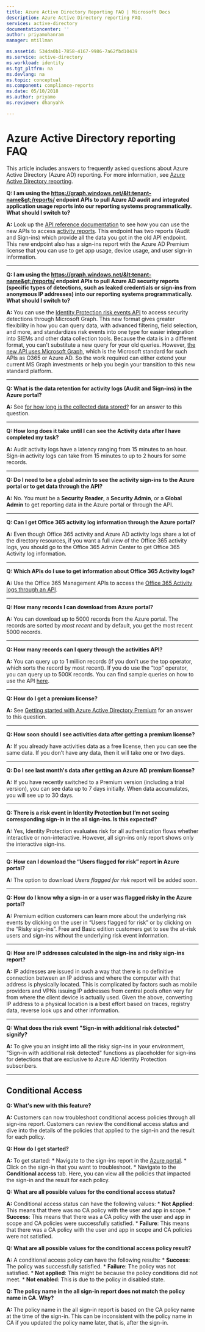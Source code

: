 ```yaml
---
title: Azure Active Directory Reporting FAQ | Microsoft Docs
description: Azure Active Directory reporting FAQ.
services: active-directory
documentationcenter: ''
author: priyamohanram
manager: mtillman

ms.assetid: 534da0b1-7858-4167-9986-7a62fbd10439
ms.service: active-directory
ms.workload: identity
ms.tgt_pltfrm: na
ms.devlang: na
ms.topic: conceptual
ms.component: compliance-reports
ms.date: 05/10/2018
ms.author: priyamo
ms.reviewer: dhanyahk

---
```

# Azure Active Directory reporting FAQ

This article includes answers to frequently asked questions about Azure Active Directory (Azure AD) reporting. For more information, see [Azure Active Directory reporting](active-directory-reporting-azure-portal.md). 

**Q: I am using the https://graph.windows.net/&lt;tenant-name&gt;/reports/ endpoint APIs to pull Azure AD audit and integrated application usage reports into our reporting systems programmatically. What should I switch to?**

**A:** Look up the [API reference documentation](https://developer.microsoft.com/graph/) to see how you can use the new APIs to access [activity reports](https://docs.microsoft.com/azure/active-directory/active-directory-reporting-api-getting-started-azure-portal). This endpoint has two reports (Audit and Sign-ins) which provide all the data you got in the old API endpoint. This new endpoint also has a sign-ins report with the Azure AD Premium license that you can use to get app usage, device usage, and user sign-in information.


--- 

**Q: I am using the https://graph.windows.net/&lt;tenant-name&gt;/reports/ endpoint APIs to pull Azure AD security reports (specific types of detections, such as leaked credentials or sign-ins from anonymous IP addresses) into our reporting systems programmatically. What should I switch to?**

**A:** You can use the [Identity Protection risk events API](active-directory-identityprotection-graph-getting-started.md) to access security detections through Microsoft Graph. This new format gives greater flexibility in how you can query data, with advanced filtering, field selection, and more, and standardizes risk events into one type for easier integration into SIEMs and other data collection tools. Because the data is in a different format, you can't substitute a new query for your old queries. However, [the new API uses Microsoft Graph](https://developer.microsoft.com/graph/docs/api-reference/beta/resources/identityriskevent), which is the Microsoft standard for such APIs as O365 or Azure AD. So the work required can either extend your current MS Graph investments or help you begin your transition to this new standard platform.

--- 

**Q: What is the data retention for activity logs (Audit and Sign-ins) in the Azure portal?** 

**A:** See [for how long is the collected data stored?](active-directory-reporting-retention.md#q-for-how-long-is-the-collected-data-stored) for an answer to this question.

--- 

**Q: How long does it take until I can see the Activity data after I have completed my task?**

**A:** Audit activity logs have a latency ranging from 15 minutes to an hour. Sign-in activity logs can take from 15 minutes to up to 2 hours for some records.

---

**Q: Do I need to be a global admin to see the activity sign-ins to the Azure portal or to get data through the API?**

**A:** No. You must be a **Security Reader**, a **Security Admin**, or a **Global Admin** to get reporting data in the Azure portal or through the API.

---

**Q: Can I get Office 365 activity log information through the Azure portal?**

**A:** Even though Office 365 activity and Azure AD activity logs share a lot of the directory resources, if you want a full view of the Office 365 activity logs, you should go to the Office 365 Admin Center to get Office 365 Activity log information.

---


**Q: Which APIs do I use to get information about Office 365 Activity logs?**

**A:** Use the Office 365 Management APIs to access the [Office 365 Activity logs through an API](https://msdn.microsoft.com/office-365/office-365-managment-apis-overview).

---

**Q: How many records I can download from Azure portal?**

**A:** You can download up to 5000 records from the Azure portal. The records are sorted by *most recent* and by default, you get the most recent 5000 records.

---

**Q: How many records can I query through the activities API?**

**A:** You can query up to 1 million records (if you don’t use the top operator, which sorts the record by most recent). If you do use the “top” operator, you can query up to 500K records. You can find sample queries on how to use the API [here](active-directory-reporting-api-getting-started.md).

---

**Q: How do I get a premium license?**

**A:** See [Getting started with Azure Active Directory Premium](fundamentals/active-directory-get-started-premium.md) for an answer to this question.

---

**Q: How soon should I see activities data after getting a premium license?**

**A:** If you already have activities data as a free license, then you can see the same data. If you don’t have any data, then it will take one or two days.

---

**Q: Do I see last month's data after getting an Azure AD premium license?**

**A:** If you have recently switched to a Premium version (including a trial version), you can see data up to 7 days initially. When data accumulates, you will see up to 30 days.

---

**Q: There is a risk event in Identity Protection but I’m not seeing corresponding sign-in in the all sign-ins. Is this expected?**

**A:** Yes, Identity Protection evaluates risk for all authentication flows whether interactive or non-interactive. However, all sign-ins only report shows only the interactive sign-ins.

---

**Q: How can I download the “Users flagged for risk” report in Azure portal?**

**A:** The option to download *Users flagged for risk* report will be added soon.

---

**Q: How do I know why a sign-in or a user was flagged risky in the Azure portal?**

**A:** Premium edition customers can learn more about the underlying risk events by clicking on the user in “Users flagged for risk” or by clicking on the “Risky sign-ins”. Free and Basic edition customers get to see the at-risk users and sign-ins without the underlying risk event information.

---

**Q: How are IP addresses calculated in the sign-ins and risky sign-ins report?**

**A:** IP addresses are issued in such a way that there is no definitive connection between an IP address and where the computer with that address is physically located. This is complicated by factors such as mobile providers and VPNs issuing IP addresses from central pools often very far from where the client device is actually used. Given the above, converting IP address to a physical location is a best effort based on traces, registry data, reverse look ups and other information. 

---

**Q: What does the risk event "Sign-in with additional risk detected" signify?**

**A:** To give you an insight into all the risky sign-ins in your environment, "Sign-in with additional risk detected" functions as placeholder for sign-ins for detections that are exclusive to Azure AD Identity Protection subscribers.

---

## Conditional Access

**Q: What's new with this feature?**

**A:** Customers can now troubleshoot conditional access policies through all sign-ins report. Customers can review the conditional access status and dive into the details of the policies that applied to the sign-in and the result for each policy.

**Q: How do I get started?**

**A:** To get started:
    * Navigate to the sign-ins report in the [Azure portal](https://portal.azure.com). 
    * Click on the sign-in that you want to troubleshoot.
    * Navigate to the **Conditional access** tab.
    Here, you can view all the policies that impacted the sign-in and the result for each policy. 
    
**Q: What are all possible values for the conditional access status?**

**A:** Conditional access status can have the following values:
    * **Not Applied**: This means that there was no CA policy with the user and app in scope. 
    * **Success**: This means that there was a CA policy with the user and app in scope and CA policies were successfully satisfied. 
    * **Failure**: This means that there was a CA policy with the user and app in scope and CA policies were not satisfied. 
    
**Q: What are all possible values for the conditional access policy result?**

**A:** A conditional access policy can have the following results:
    * **Success**: The policy was successfully satisfied.
    * **Failure**: The policy was not satisfied.
    * **Not applied**: This might be because the policy conditions did not meet.
    * **Not enabled**: This is due to the policy in disabled state. 
    
**Q: The policy name in the all sign-in report does not match the policy name in CA. Why?**

**A:** The policy name in the all sign-in report is based on the CA policy name at the time of the sign-in. This can be inconsistent with the policy name in CA if you updated the policy name later, that is, after the sign-in.